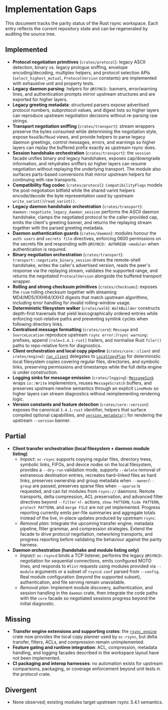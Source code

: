 # Implementation Gaps

This document tracks the parity status of the Rust rsync workspace. Each entry reflects the
current repository state and can be regenerated by auditing the source tree.

## Implemented
- **Protocol negotiation primitives** (`crates/protocol`): legacy ASCII detection, binary vs.
  legacy prologue sniffing, envelope encoding/decoding, multiplex helpers, and protocol
  selection APIs (`select_highest_mutual`, `ProtocolVersion` constants) are implemented with
  exhaustive unit and property tests.
- **Legacy daemon parsing**: helpers for `@RSYNCD:` banners, error/warning lines, and
  authentication prompts mirror upstream structures and are exported for higher layers.
- **Legacy greeting metadata**: structured parsers expose advertised protocol numbers,
  subprotocol values, and digest lists so higher layers can reproduce upstream
  negotiation decisions without re-parsing raw strings.
- **Transport negotiation sniffing** (`crates/transport`): stream wrappers preserve the
  bytes consumed while determining the negotiation style, expose `Read`/`BufRead`
  views, and provide helpers to parse legacy daemon greetings, control messages,
  errors, and warnings so higher layers can replay the buffered prefix exactly as
  upstream rsync does.
- **Session handshake orchestration** (`crates/transport`): the `session`
  facade unifies binary and legacy handshakes, exposes cap/downgrade
  information, and rehydrates sniffers so higher layers can resume negotiation
  without replaying the underlying transport. The module also surfaces parts-based
  conversions that mirror upstream helpers for continuing with raw transports.
- **Compatibility flag codec** (`crates/protocol`): `CompatibilityFlags` models the
  post-negotiation bitfield while the shared varint helpers encode/decode the
  byte representation used by upstream `write_varint()`/`read_varint()`.
- **Legacy daemon handshake orchestration** (`crates/transport`):
  `daemon::negotiate_legacy_daemon_session` performs the ASCII daemon handshake,
  clamps the negotiated protocol to the caller-provided cap, emits the client's
  greeting banner, and returns the replaying stream together with the parsed
  greeting metadata.
- **Daemon authentication guards** (`crates/daemon`): modules honour the
  `auth users` and `secrets file` directives, enforcing 0600 permissions on
  the secrets file and responding with `@RSYNCD: AUTHREQD <module>` when
  authentication is required.
- **Binary negotiation orchestration** (`crates/transport`):
  `transport::negotiate_binary_session` drives the remote-shell handshake,
  writes the caller's advertised version, reads the peer's response via the
  replaying stream, validates the supported range, and returns the negotiated
  `ProtocolVersion` alongside the buffered transport wrapper.
- **Rolling and strong checksum primitives** (`crates/checksums`): exposes the `rsum`
  rolling checksum together with streaming MD4/MD5/XXH64/XXH3 digests that match upstream
  algorithms, including error handling for invalid rolling-window usage.
- **Deterministic filesystem walker** (`crates/walk`): `WalkBuilder` constructs depth-first
  traversals that yield lexicographically ordered entries while enforcing root-relative paths
  and preventing symlink cycles when following directory links.
- **Centralised message formatting** (`crates/core`): `Message` and `SourceLocation`
  reproduce upstream `rsync error:`/`rsync warning:` prefixes, append
  `[role=3.4.1-rust]` trailers, and normalise Rust `file!()` paths to
  repo-relative form for diagnostics.
- **Client orchestration and local copy pipeline** (`crates/core::client` and
  `crates/engine`): [`run_client`](../crates/core/src/client.rs) delegates to
  [`LocalCopyPlan`](../crates/engine/src/local_copy.rs) for deterministic local
  filesystem copies covering regular files, directories, and symbolic links,
  preserving permissions and timestamps while the full delta engine is under
  construction.
- **Logging sinks for message emission** (`crates/logging`):
  [`MessageSink`](../crates/logging/src/lib.rs) wraps `io::Write`
  implementors, reuses `MessageScratch` buffers, and preserves upstream newline
  semantics through an explicit `LineMode` so higher layers can stream
  diagnostics without reimplementing rendering logic.
- **Version constants and feature detection** (`crates/core::version`): exposes
  the canonical `3.4.1-rust` identifier, helpers that surface compiled optional
  capabilities, and [`version_metadata()`](../crates/core/src/version.rs) for
  rendering the upstream `--version` banner.

## Partial
- **Client transfer orchestration (local filesystem + daemon module listing)**
  - *Impact*: `oc-rsync` supports copying regular files, directory trees,
    symbolic links, FIFOs, and device nodes on the local filesystem, provides
    a `--dry-run` validation mode, supports `--delete` removal of extraneous
    destination entries, recreates hard-linked files as hard links, preserves
    ownership and group metadata when `--owner`/`--group` are passed, preserves
    sparse files when `--sparse` is requested, and can list modules from
    `rsync://` daemons. Remote transports, delta compression, ACL preservation,
    and advanced filter directives beyond `--filter` `+`/`-` actions,
    `show PATTERN`, `hide PATTERN`, `protect PATTERN`, and `merge FILE` are
    not yet implemented. Progress
    reporting currently emits per-file summaries and aggregate totals instead
    of the live, in-place updates produced by upstream `rsync`.
  - *Removal plan*: Integrate the upcoming transfer engine, metadata pipeline,
    filter grammar, and compression strategies. Extend the facade to drive
    protocol negotiation, networking transports, and progress reporting before
    validating the behaviour against the parity harness.
- **Daemon orchestration (handshake and module listing only)**
  - *Impact*: `oc-rsyncd` binds a TCP listener, performs the legacy
    `@RSYNCD:` negotiation for sequential connections, emits configured MOTD
    lines, and responds to `#list` requests using modules provided via
    `--module` arguments or a subset of `rsyncd.conf` parsed from `--config`.
    Real module configuration (beyond the supported subset), authentication,
    and file serving remain unavailable.
  - *Removal plan*: Implement module discovery, authentication, and session
    handling in the `daemon` crate, then integrate the code paths with the
    `core` facade so negotiated sessions progress beyond the initial diagnostic.

## Missing
- **Transfer engine extensions and supporting crates**: the
  [`rsync_engine`](../crates/engine/src/local_copy.rs) crate now provides the
  local copy planner used by `oc-rsync`, but delta transfer, filters, ACLs, and
  compression remain unimplemented.
- **Feature gating and runtime integration**: ACL, compression, metadata
  handling, and logging facades described in the workspace layout have not been
  implemented.
- **CI packaging and interop harnesses**: no automation exists for upstream comparisons,
  packaging, or coverage enforcement beyond unit tests in the protocol crate.

## Divergent
- None observed; existing modules target upstream rsync 3.4.1 semantics.
